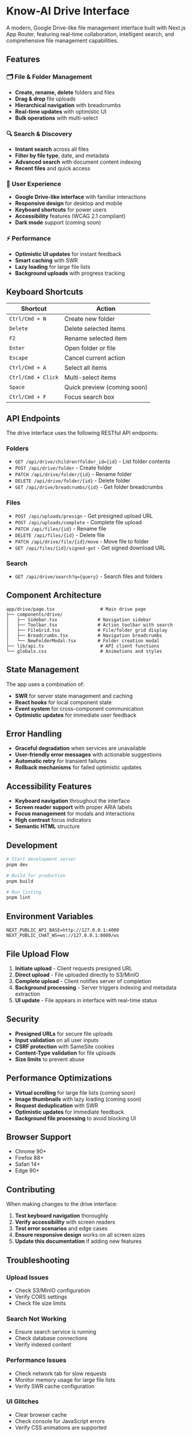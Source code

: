 # Know-AI Drive Interface

A modern, Google Drive-like file management interface built with Next.js App Router, featuring real-time collaboration, intelligent search, and comprehensive file management capabilities.

## Features

### 🗂️ File & Folder Management
- **Create, rename, delete** folders and files
- **Drag & drop** file uploads
- **Hierarchical navigation** with breadcrumbs
- **Real-time updates** with optimistic UI
- **Bulk operations** with multi-select

### 🔍 Search & Discovery
- **Instant search** across all files
- **Filter by file type**, date, and metadata
- **Advanced search** with document content indexing
- **Recent files** and quick access

### 🎨 User Experience
- **Google Drive-like interface** with familiar interactions
- **Responsive design** for desktop and mobile
- **Keyboard shortcuts** for power users
- **Accessibility** features (WCAG 2.1 compliant)
- **Dark mode** support (coming soon)

### ⚡ Performance
- **Optimistic UI updates** for instant feedback
- **Smart caching** with SWR
- **Lazy loading** for large file lists
- **Background uploads** with progress tracking

## Keyboard Shortcuts

| Shortcut | Action |
|----------|--------|
| `Ctrl/Cmd + N` | Create new folder |
| `Delete` | Delete selected items |
| `F2` | Rename selected item |
| `Enter` | Open folder or file |
| `Escape` | Cancel current action |
| `Ctrl/Cmd + A` | Select all items |
| `Ctrl/Cmd + Click` | Multi-select items |
| `Space` | Quick preview (coming soon) |
| `Ctrl/Cmd + F` | Focus search box |

## API Endpoints

The drive interface uses the following RESTful API endpoints:

### Folders
- `GET /api/drive/children?folder_id={id}` - List folder contents
- `POST /api/drive/folder` - Create folder
- `PATCH /api/drive/folder/{id}` - Rename folder
- `DELETE /api/drive/folder/{id}` - Delete folder
- `GET /api/drive/breadcrumbs/{id}` - Get folder breadcrumbs

### Files
- `POST /api/uploads/presign` - Get presigned upload URL
- `POST /api/uploads/complete` - Complete file upload
- `PATCH /api/files/{id}` - Rename file
- `DELETE /api/files/{id}` - Delete file
- `PATCH /api/drive/file/{id}/move` - Move file to folder
- `GET /api/files/{id}/signed-get` - Get signed download URL

### Search
- `GET /api/drive/search?q={query}` - Search files and folders

## Component Architecture

```
app/drive/page.tsx                 # Main drive page
├── components/drive/
│   ├── Sidebar.tsx               # Navigation sidebar
│   ├── Toolbar.tsx               # Action toolbar with search
│   ├── FileGrid.tsx              # File/folder grid display
│   ├── Breadcrumbs.tsx           # Navigation breadcrumbs
│   └── NewFolderModal.tsx        # Folder creation modal
├── lib/api.ts                     # API client functions
└── globals.css                    # Animations and styles
```

## State Management

The app uses a combination of:
- **SWR** for server state management and caching
- **React hooks** for local component state
- **Event system** for cross-component communication
- **Optimistic updates** for immediate user feedback

## Error Handling

- **Graceful degradation** when services are unavailable
- **User-friendly error messages** with actionable suggestions
- **Automatic retry** for transient failures
- **Rollback mechanisms** for failed optimistic updates

## Accessibility Features

- **Keyboard navigation** throughout the interface
- **Screen reader support** with proper ARIA labels
- **Focus management** for modals and interactions
- **High contrast** focus indicators
- **Semantic HTML** structure

## Development

```bash
# Start development server
pnpm dev

# Build for production
pnpm build

# Run linting
pnpm lint
```

## Environment Variables

```env
NEXT_PUBLIC_API_BASE=http://127.0.0.1:4000
NEXT_PUBLIC_CHAT_WS=ws://127.0.0.1:8000/ws
```

## File Upload Flow

1. **Initiate upload** - Client requests presigned URL
2. **Direct upload** - File uploaded directly to S3/MinIO
3. **Complete upload** - Client notifies server of completion
4. **Background processing** - Server triggers indexing and metadata extraction
5. **UI update** - File appears in interface with real-time status

## Security

- **Presigned URLs** for secure file uploads
- **Input validation** on all user inputs
- **CSRF protection** with SameSite cookies
- **Content-Type validation** for file uploads
- **Size limits** to prevent abuse

## Performance Optimizations

- **Virtual scrolling** for large file lists (coming soon)
- **Image thumbnails** with lazy loading (coming soon)
- **Request deduplication** with SWR
- **Optimistic updates** for immediate feedback
- **Background file processing** to avoid blocking UI

## Browser Support

- Chrome 90+
- Firefox 88+
- Safari 14+
- Edge 90+

## Contributing

When making changes to the drive interface:

1. **Test keyboard navigation** thoroughly
2. **Verify accessibility** with screen readers
3. **Test error scenarios** and edge cases
4. **Ensure responsive design** works on all screen sizes
5. **Update this documentation** if adding new features

## Troubleshooting

### Upload Issues
- Check S3/MinIO configuration
- Verify CORS settings
- Check file size limits

### Search Not Working
- Ensure search service is running
- Check database connections
- Verify indexed content

### Performance Issues
- Check network tab for slow requests
- Monitor memory usage for large file lists
- Verify SWR cache configuration

### UI Glitches
- Clear browser cache
- Check console for JavaScript errors
- Verify CSS animations are supported
